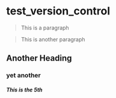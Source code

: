 # test_version_control

>This is a paragraph

>This is another paragraph

## Another Heading

### yet another

##### This is the 5th
